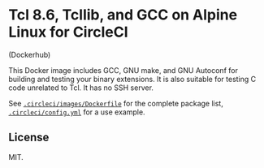 # Tcl 8.6, Tcllib, and GCC on Alpine Linux for CircleCI

(Dockerhub)

This Docker image includes GCC, GNU make, and GNU Autoconf for building and
testing your binary extensions.  It is also suitable for testing C code
unrelated to Tcl.  It has no SSH server.

See [`.circleci/images/Dockerfile`](.circleci/images/Dockerfile) for the
complete package list, [`.circleci/config.yml`](.circleci/config.yml) for a use
example.

## License

MIT.
